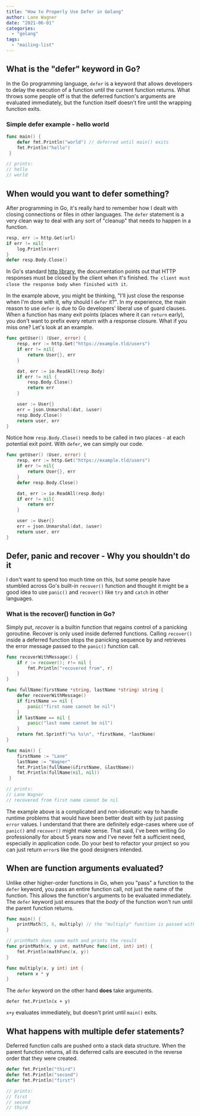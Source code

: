 ```yaml
---
title: "How to Properly Use Defer in Golang"
author: Lane Wagner
date: "2021-06-01"
categories: 
  - "golang"
tags: 
  - "mailing-list"
---
```


## What is the "defer" keyword in Go?

In the Go programming language, `defer` is a keyword that allows developers to delay the execution of a function until the current function returns. What throws some people off is that the deferred function's arguments are evaluated immediately, but the function itself doesn't fire until the wrapping function exits.

### Simple defer example - hello world

```go
func main() {
    defer fmt.Println("world") // deferred until main() exits
    fmt.Println("hello")
 }

// prints:
// hello
// world
```

## When would you want to defer something?

After programming in Go, it's really hard to remember how I dealt with closing connections or files in other languages. The `defer` statement is a very clean way to deal with any sort of "cleanup" that needs to happen in a function.

```go
resp, err := http.Get(url)
if err != nil{
    log.Println(err)
}
defer resp.Body.Close()
```

In Go's standard [http library](https://golang.org/pkg/net/http/), the documentation points out that HTTP responses must be closed by the client when it's finished. `The client must close the response body when finished with it`.

In the example above, you might be thinking, "I'll just close the response when I'm done with it, why should I `defer` it?". In my experience, the main reason to use `defer` is due to Go developers' liberal use of guard clauses. When a function has many exit points (places where it can `return` early), you don't want to prefix every return with a response closure. What if you miss one? Let's look at an example.

```go
func getUser() (User, error) {
    resp, err := http.Get("https://example.tld/users")
    if err != nil{
        return User{}, err
    }

    dat, err := io.ReadAll(resp.Body)
    if err != nil {
        resp.Body.Close()
        return err
    }

    user := User{}
    err = json.Unmarshal(dat, &user)
    resp.Body.Close()
    return user, err
}
```

Notice how `resp.Body.Close()` needs to be called in two places - at each potential exit point. With `defer`, we can simply our code.

```go
func getUser() (User, error) {
    resp, err := http.Get("https://example.tld/users")
    if err != nil{
        return User{}, err
    }
    defer resp.Body.Close()

    dat, err := io.ReadAll(resp.Body)
    if err != nil{
        return err
    }

    user := User{}
    err = json.Unmarshal(dat, &user)
    return user, err
}
```

## Defer, panic and recover - Why you shouldn't do it

I don't want to spend too much time on this, but some people have stumbled across Go's built-in `recover()` function and thought it might be a good idea to use `panic()` and `recover()` like `try` and `catch` in other languages.

### What is the recover() function in Go?

Simply put, _recover_ is a builtin function that regains control of a panicking goroutine. Recover is only used inside deferred functions. Calling `recover()` inside a deferred function stops the panicking sequence by and retrieves the error message passed to the `panic()` function call.

```go
func recoverWithMessage() {  
    if r := recover(); r!= nil {
        fmt.Println("recovered from", r)
    }
}

func fullName(firstName *string, lastName *string) string {  
    defer recoverWithMessage()
    if firstName == nil {
        panic("first name cannot be nil")
    }
    if lastName == nil {
        panic("last name cannot be nil")
    }
    return fmt.Sprintf("%s %s\n", *firstName, *lastName)
}

func main() {
    firstName := "Lane"
    lastName := "Wagner"
    fmt.Println(fullName(&firstName, &lastName))
    fmt.Println(fullName(nil, nil))
 }

// prints:
// Lane Wagner
// recovered from first name cannot be nil
```

The example above is a complicated and non-idiomatic way to handle runtime problems that would have been better dealt with by just passing `error` values. I understand that there are definitely edge-cases where use of `panic()` and `recover()` might make sense. That said, I've been writing Go professionally for about 5 years now and I've never felt a sufficient need, especially in application code. Do your best to refactor your project so you can just return `error`s like the good designers intended.

## When are function arguments evaluated?

Unlike other higher-order functions in Go, when you "pass" a function to the `defer` keyword, you pass an entire function call, not just the name of the function. This allows the function's arguments to be evaluated immediately. The `defer` keyword just ensures that the _body_ of the function won't run until the parent function returns.

```go
func main() {
    printMath(5, 6, multiply) // the "multiply" function is passed without arguments
}

// printMath does some math and prints the result
func printMath(x, y int, mathFunc func(int, int) int) {
    fmt.Println(mathFunc(x, y))
}

func multiply(x, y int) int {
    return x * y
}
```

The `defer` keyword on the other hand **does** take arguments.

```
defer fmt.Println(x + y)
```

`x+y` evaluates immediately, but doesn't print until `main()` exits.

## What happens with multiple defer statements?

Deferred function calls are pushed onto a stack data structure. When the parent function returns, all its deferred calls are executed in the reverse order that they were created.

```go
defer fmt.Println("third")
defer fmt.Println("second")
defer fmt.Println("first")

// prints:
// first
// second
// third
```
